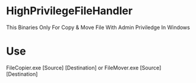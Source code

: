 # HighPrivilegeFileHandler
This Binaries Only For Copy &amp; Move File With Admin Priviledge In Windows

# Use
 FileCopier.exe [Source] [Destination] or
 FileMover.exe [Source] [Destination]

